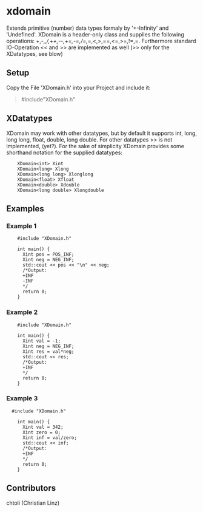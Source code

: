 # xdomain
Extends primitive (number) data types formaly by '+-Infinity' and 'Undefined'. XDomain is a header-only class and supplies the following operations: +,-,*,/,++,--,+=,-=,/=,*=,<,>,==,<=,>=,!=,=. Furthermore standard IO-Operation << and >> are implemented as well (>> only for the XDatatypes, see blow)

## Setup
Copy the File 'XDomain.h' into your Project and include it:
<blockquote>
<p>#include"XDomain.h"</p>
</blockquote>

## XDatatypes
XDomain may work with other datatypes, but by default it supports int, long, long long, float, double, long double. For other datatypes >> is not implemented, (yet?).
For the sake of simplicity XDomain provides some shorthand notation for the supplied datatypes:

        XDomain<int> Xint
        XDomain<long> Xlong
        XDomain<long long> Xlonglong
        XDomain<float> Xfloat
        XDomain<double> Xdouble
        XDomain<long double> Xlongdouble

## Examples

### Example 1
        #include "XDomain.h"
        
        int main() {
          Xint pos = POS_INF;
          Xint neg = NEG_INF;
          std::cout << pos << "\n" << neg;
          /*Output:
          +INF
          -INF
          */
          return 0;
        }

### Example 2
        #include "XDomain.h"
        
        int main() {
          Xint val = -1;
          Xint neg = NEG_INF;
          Xint res = val*neg;
          std::cout << res;
          /*Output:
          +INF
          */
          return 0;
        }
        
### Example 3
      #include "XDomain.h"
        
        int main() {
          Xint val = 342;
          Xint zero = 0;
          Xint inf = val/zero;
          std::cout << inf;
          /*Output:
          +INF
          */
          return 0;
        }

## Contributors
chtoli (Christian Linz)
